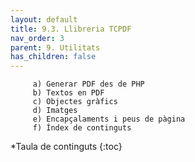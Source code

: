 ```yaml
---
layout: default
title: 9.3. Llibreria TCPDF
nav_order: 3
parent: 9. Utilitats
has_children: false 
---
```



         a) Generar PDF des de PHP
         b) Textos en PDF
         c) Objectes gràfics
         d) Imatges
         e) Encapçalaments i peus de pàgina
         f) Índex de continguts

*Taula de continguts
{:toc}